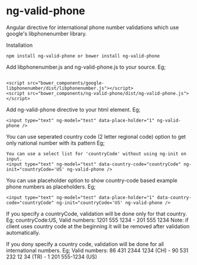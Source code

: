 # ng-valid-phone
Angular directive for international phone number validations which use google's libphonenumber library.

Installation
```
npm install ng-valid-phone or bower install ng-valid-phone
```

Add libphonenumber.js and ng-valid-phone.js to your source. Eg;
```

<script src="bower_components/google-libphonenumber/dist/libphonenumber.js"></script>
<script src="bower_components/ng-valid-phone/dist/ng-valid-phone.js"></script>
```

Add ng-valid-phone directive to your html element. Eg;
```
<input type="text" ng-model="test" data-place-holder="1" ng-valid-phone />
```

You can use seperated country code (2 letter regional code) option to get only national number with its pattern Eg;
```
You can use a select list for 'countryCode' without using ng-init on input. 
<input type="text" ng-model="test" data-country-code="countryCode" ng-init="countryCode='US' ng-valid-phone />
```

You can use placeholder option to show country-code based example phone numbers as placeholders. Eg;
```
<input type="text" ng-model="test" data-place-holder="1" data-country-code="countryCode" ng-init="countryCode='US' ng-valid-phone />
```

If you specify a countryCode, validation will be done only for that country. 
Eg; countryCode:US,  Valid numbers: 1201 555 1234 - 201 555 1234
Note: if client uses country code at the beginning it will be removed after validation automatically.

If you dony specify a country code, validation will be done for all international numbers.
Eg; Valid numbers: 86 431 2344 1234 (CH) - 90 531 232 12 34 (TR) - 1 201 555-1234 (US)
